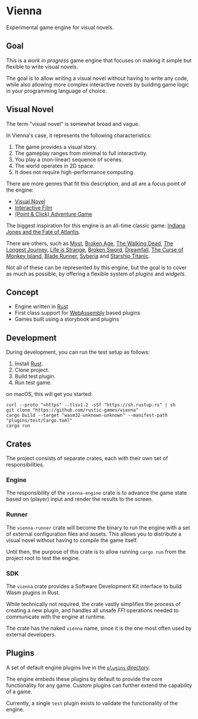 # Vienna

Experimental game engine for visual novels.

## Goal

This is a _work in progress_ game engine that focuses on making it simple but
flexible to write visual novels.

The goal is to allow writing a visual novel without having to write any code,
while also allowing more complex interactive novels by building game logic in
your programming language of choice.

## Visual Novel

The term "visual novel" is somewhat broad and vague.

In Vienna's case, it represents the following characteristics:

1. The game provides a visual story.
2. The gameplay ranges from minimal to full interactivity.
3. You play a (non-linear) sequence of scenes.
4. The world operates in 2D space.
5. It does not require high-performance computing.

There are more genres that fit this description, and all are a focus point of
the engine:

- [Visual Novel](https://www.giantbomb.com/_/3015-2029)
- [Interactive Film](https://en.wikipedia.org/wiki/Interactive_film)
- [(Point & Click) Adventure Game](https://en.wikipedia.org/wiki/Adventure_game#Point-and-click_adventure_games)

The biggest inspiration for this engine is an all-time classic game: [Indiana
Jones and the Fate of Atlantis][indy].

There are others, such as [Myst], [Broken Age], [The Walking Dead], [The Longest
Journey], [Life is Strange], [Broken Sword], [Dreamfall], [The Curse of Monkey
Island], [Blade Runner], [Syberia] and [Starship Titanic].

Not all of these can be represented by this engine, but the goal is to cover as
much as possible, by offering a flexible system of _plugins_ and _widgets_.

[indy]: https://www.gog.com/game/indiana_jones_and_the_fate_of_atlantis
[myst]: https://www.gog.com/game/myst_masterpiece_edition
[broken age]: https://www.gog.com/game/broken_age
[the walking dead]: https://www.gog.com/game/walking_dead_season_1_the
[the longest journey]: https://www.gog.com/game/the_longest_journey
[life is strange]: https://en.wikipedia.org/wiki/Life_Is_Strange
[broken sword]: https://www.gog.com/game/broken_sword_directors_cut
[dreamfall]: https://www.gog.com/game/dreamfall_the_longest_journey
[the curse of monkey island]: https://www.gog.com/game/the_curse_of_monkey_island
[blade runner]: https://www.gog.com/game/blade_runner
[syberia]: https://www.gog.com/game/syberia
[starship titanic]: https://www.gog.com/game/starship_titanic

## Concept

- Engine written in [Rust][]
- First class support for [WebAssembly][wasm] based plugins
- Games built using a storybook and plugins

[rust]: https://www.rust-lang.org/
[wasm]: https://webassembly.org/

## Development

During development, you can run the test setup as follows:

1. Install [Rust][install-rust].
2. Clone project.
3. Build test plugin.
4. Run test game.

on macOS, this will get you started:

```shell
curl --proto "=https" --tlsv1.2 -sSf "https://sh.rustup.rs" | sh
git clone "https://github.com/rustic-games/vienna"
cargo build --target "wasm32-unknown-unknown" --manifest-path "plugins/test/Cargo.toml"
cargo run
```

[install-rust]: https://rustup.rs/

## Crates

The project consists of separate crates, each with their own set of
responsibilities.

### Engine

The responsibility of the `vienna-engine` crate is to advance the game state
based on (player) input and render the results to the screen.

### Runner

The `vienna-runner` crate will become the binary to run the engine with a set of
external configuration files and assets. This allows you to distribute a visual
novel without having to compile the game itself.

Until then, the purpose of this crate is to allow running `cargo run` from the
project root to test the engine.

### SDK

The `vienna` crate provides a Software Development Kit interface to build
Wasm plugins in Rust.

While technically not required, the crate vastly simplifies the process of
creating a new plugin, and handles all unsafe _FFI_ operations needed to
communicate with the engine at runtime.

The crate has the naked `vienna` name, since it is the one most often used by
external developers.

## Plugins

A set of default engine plugins live in the [`plugins` directory](./plugins).

The engine embeds these plugins by default to provide the core functionality for
any game. Custom plugins can further extend the capability of a game.

Currently, a single `test` plugin exists to validate the functionality of the
engine.
